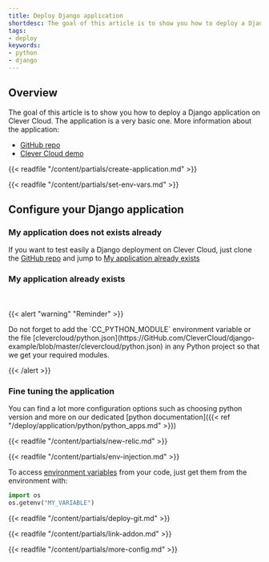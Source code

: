 ```yaml
---
title: Deploy Django application
shortdesc: The goal of this article is to show you how to deploy a Django application on Clever Cloud.
tags:
- deploy
keywords:
- python
- django
---
```



## Overview

The goal of this article is to show you how to deploy a Django application on Clever Cloud.
The application is a very basic one. More information about the application:  

*  [GitHub repo](https://GitHub.com/CleverCloud/django-example)
*  [Clever Cloud demo](https://django.cleverapps.io/)

{{< readfile "/content/partials/create-application.md" >}}

{{< readfile "/content/partials/set-env-vars.md" >}}

## Configure your Django application
### My application does not exists already

If you want to test easily a Django deployment on Clever Cloud, just clone the [GitHub repo](https://GitHub.com/CleverCloud/django-example) and jump to [My application already exists](#my-application-already-exists)

### My application already exists

<br/><br/>
{{< alert "warning" "Reminder" >}}
  <p>Do not forget to add the `CC_PYTHON_MODULE` environment variable  or the file [clevercloud/python.json](https://GitHub.com/CleverCloud/django-example/blob/master/clevercloud/python.json) in any Python project so that we get your required modules.
  </p>
{{< /alert >}}

### Fine tuning the application

You can find a lot more configuration options such as choosing python version and more on our dedicated [python documentation]({{< ref "/deploy/application/python/python_apps.md" >}})

{{< readfile "/content/partials/new-relic.md" >}}

{{< readfile "/content/partials/env-injection.md" >}}

To access [environment variables](#setting-up-environment-variables-on-clever-cloud) from your code, just get them from the environment with:
```python
import os
os.getenv("MY_VARIABLE")
```

{{< readfile "/content/partials/deploy-git.md" >}}

{{< readfile "/content/partials/link-addon.md" >}}

{{< readfile "/content/partials/more-config.md" >}}
